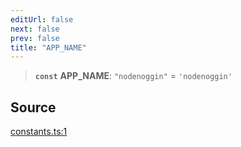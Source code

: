 ```yaml
---
editUrl: false
next: false
prev: false
title: "APP_NAME"
---
```


> **`const`** **APP\_NAME**: `"nodenoggin"` = `'nodenoggin'`

## Source

[constants.ts:1](https://github.com/nodenogg-in/alpha-p2p/blob/d624cf9b15dbfd7fc2661f690e3277335e5f9583/packages/framework/src/constants.ts#L1)
